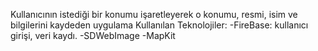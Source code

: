 Kullanıcının istediği bir konumu işaretleyerek o konumu, resmi, isim ve bilgilerini kaydeden uygulama
Kullanılan Teknolojiler: 
-FireBase: kullanıcı girişi, veri kaydı.
-SDWebImage
-MapKit
